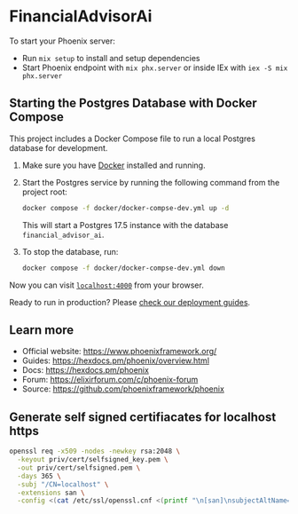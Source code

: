 # FinancialAdvisorAi

To start your Phoenix server:

* Run `mix setup` to install and setup dependencies
* Start Phoenix endpoint with `mix phx.server` or inside IEx with `iex -S mix phx.server`

## Starting the Postgres Database with Docker Compose

This project includes a Docker Compose file to run a local Postgres database for development.

1. Make sure you have [Docker](https://docs.docker.com/get-docker/) installed and running.
2. Start the Postgres service by running the following command from the project root:

   ```bash
   docker compose -f docker/docker-compse-dev.yml up -d
   ```

   This will start a Postgres 17.5 instance with the database `financial_advisor_ai`.

3. To stop the database, run:

   ```bash
   docker compose -f docker/docker-compse-dev.yml down
   ```

Now you can visit [`localhost:4000`](http://localhost:4000) from your browser.

Ready to run in production? Please [check our deployment guides](https://hexdocs.pm/phoenix/deployment.html).

## Learn more

* Official website: https://www.phoenixframework.org/
* Guides: https://hexdocs.pm/phoenix/overview.html
* Docs: https://hexdocs.pm/phoenix
* Forum: https://elixirforum.com/c/phoenix-forum
* Source: https://github.com/phoenixframework/phoenix

## Generate self signed certifiacates for localhost https

```bash
openssl req -x509 -nodes -newkey rsa:2048 \
  -keyout priv/cert/selfsigned_key.pem \
  -out priv/cert/selfsigned.pem \
  -days 365 \
  -subj "/CN=localhost" \
  -extensions san \
  -config <(cat /etc/ssl/openssl.cnf <(printf "\n[san]\nsubjectAltName=DNS:localhost,IP:127.0.0.1"))


```
